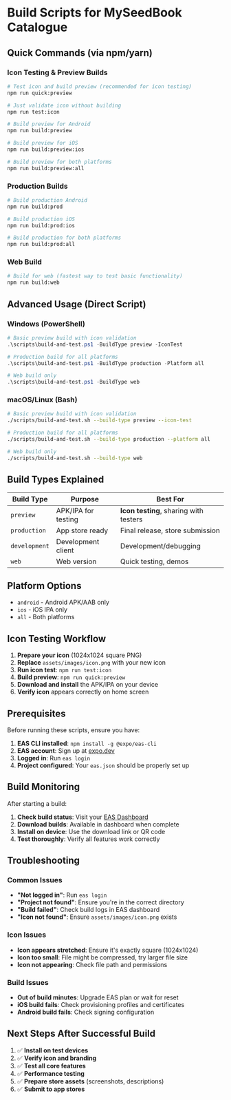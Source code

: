 # Build Scripts for MySeedBook Catalogue

## Quick Commands (via npm/yarn)

### Icon Testing & Preview Builds
```bash
# Test icon and build preview (recommended for icon testing)
npm run quick:preview

# Just validate icon without building
npm run test:icon

# Build preview for Android
npm run build:preview

# Build preview for iOS
npm run build:preview:ios

# Build preview for both platforms
npm run build:preview:all
```

### Production Builds
```bash
# Build production Android
npm run build:prod

# Build production iOS
npm run build:prod:ios

# Build production for both platforms
npm run build:prod:all
```

### Web Build
```bash
# Build for web (fastest way to test basic functionality)
npm run build:web
```

## Advanced Usage (Direct Script)

### Windows (PowerShell)
```powershell
# Basic preview build with icon validation
.\scripts\build-and-test.ps1 -BuildType preview -IconTest

# Production build for all platforms
.\scripts\build-and-test.ps1 -BuildType production -Platform all

# Web build only
.\scripts\build-and-test.ps1 -BuildType web
```

### macOS/Linux (Bash)
```bash
# Basic preview build with icon validation
./scripts/build-and-test.sh --build-type preview --icon-test

# Production build for all platforms
./scripts/build-and-test.sh --build-type production --platform all

# Web build only
./scripts/build-and-test.sh --build-type web
```

## Build Types Explained

| Build Type | Purpose | Best For |
|------------|---------|----------|
| `preview` | APK/IPA for testing | **Icon testing**, sharing with testers |
| `production` | App store ready | Final release, store submission |
| `development` | Development client | Development/debugging |
| `web` | Web version | Quick testing, demos |

## Platform Options

- `android` - Android APK/AAB only
- `ios` - iOS IPA only  
- `all` - Both platforms

## Icon Testing Workflow

1. **Prepare your icon** (1024x1024 square PNG)
2. **Replace** `assets/images/icon.png` with your new icon
3. **Run icon test**: `npm run test:icon`
4. **Build preview**: `npm run quick:preview`
5. **Download and install** the APK/IPA on your device
6. **Verify icon** appears correctly on home screen

## Prerequisites

Before running these scripts, ensure you have:

1. **EAS CLI installed**: `npm install -g @expo/eas-cli`
2. **EAS account**: Sign up at [expo.dev](https://expo.dev)
3. **Logged in**: Run `eas login`
4. **Project configured**: Your `eas.json` should be properly set up

## Build Monitoring

After starting a build:

1. **Check build status**: Visit your [EAS Dashboard](https://expo.dev)
2. **Download builds**: Available in dashboard when complete
3. **Install on device**: Use the download link or QR code
4. **Test thoroughly**: Verify all features work correctly

## Troubleshooting

### Common Issues

- **"Not logged in"**: Run `eas login`
- **"Project not found"**: Ensure you're in the correct directory
- **"Build failed"**: Check build logs in EAS dashboard
- **"Icon not found"**: Ensure `assets/images/icon.png` exists

### Icon Issues

- **Icon appears stretched**: Ensure it's exactly square (1024x1024)
- **Icon too small**: File might be compressed, try larger file size
- **Icon not appearing**: Check file path and permissions

### Build Issues

- **Out of build minutes**: Upgrade EAS plan or wait for reset
- **iOS build fails**: Check provisioning profiles and certificates
- **Android build fails**: Check signing configuration

## Next Steps After Successful Build

1. ✅ **Install on test devices**
2. ✅ **Verify icon and branding**
3. ✅ **Test all core features**
4. ✅ **Performance testing**
5. ✅ **Prepare store assets** (screenshots, descriptions)
6. ✅ **Submit to app stores**
